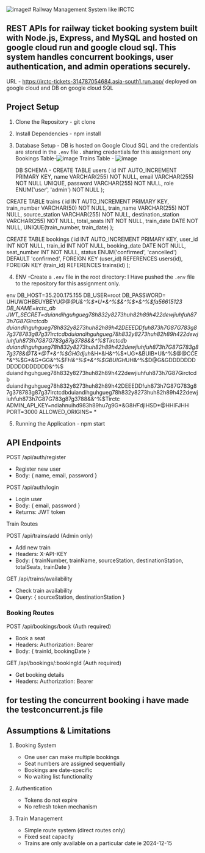 ![image](https://github.com/user-attachments/assets/a234cbbc-9e0e-450a-9076-df739a38229c)# Railway Management System like IRCTC

## REST APIs for railway ticket booking system built with Node.js, Express, and MySQL and hosted on google cloud run and google cloud sql. This system handles concurrent bookings, user authentication, and admin operations securely.

URL - https://irctc-tickets-314787054684.asia-south1.run.app/ deployed on google cloud and DB on google cloud SQL
## Project Setup

1. Clone the Repository - git clone <repository-url>
2. Install Dependencies - npm install
3. Database Setup - DB is hosted on Google Cloud SQL and the credentials are stored in the `.env` file . sharing credentials for this assignment ony
Bookings Table-![image](https://github.com/user-attachments/assets/104d2644-a438-4319-afbe-fb3b299013ac)
Trains Table - ![image](https://github.com/user-attachments/assets/4b4dc7fd-ffb4-4999-9e3c-33a71ba5fefc)

   DB SCHEMA -
   CREATE TABLE users (
   id INT AUTO_INCREMENT PRIMARY KEY,
   name VARCHAR(255) NOT NULL,
   email VARCHAR(255) NOT NULL UNIQUE,
   password VARCHAR(255) NOT NULL,
   role ENUM('user', 'admin') NOT NULL
   );

CREATE TABLE trains (
id INT AUTO_INCREMENT PRIMARY KEY,
train_number VARCHAR(50) NOT NULL,
train_name VARCHAR(255) NOT NULL,
source_station VARCHAR(255) NOT NULL,
destination_station VARCHAR(255) NOT NULL,
total_seats INT NOT NULL,
train_date DATE NOT NULL,
UNIQUE(train_number, train_date)
);

CREATE TABLE bookings (
id INT AUTO_INCREMENT PRIMARY KEY,
user_id INT NOT NULL,
train_id INT NOT NULL,
booking_date DATE NOT NULL,
seat_number INT NOT NULL,
status ENUM('confirmed', 'cancelled') DEFAULT 'confirmed',
FOREIGN KEY (user_id) REFERENCES users(id),
FOREIGN KEY (train_id) REFERENCES trains(id)
);

4. ENV -Create a `.env` file in the root directory:
   I Have pushed the `.env` file to the repository for this assignment only.

env
DB_HOST=35.200.175.155
DB_USER=root
DB_PASSWORD= UHUWGHBEUYBEYU@@*@*U&^%$*U*&^%$*&^%$*&^%$fa56615123
DB_NAME=irctc_db
JWT_SECRET=duiandihguhgueg78h832y8273huh82h89h422dewjiuhfuh873h7G87Girctcdb
duiandihguhgueg78h832y8273huh82h89h42DEEEDDfuh873h7G87G783g87g378783g87g37irctcdbduiandihguhgueg78h832y8273huh82h89h422dewjiuhfuh873h7G87G783g87g3788&&^%$Tirctcdb
duiandihguhgueg78h832y8273huh82h89h422dewjiuhfuh873h7G87G783g87g378&@T&*@T*&^%$GHGdjuh*&H*&H&^%$*UG*&BUIB*U&^%$@@CCE*&^%$G*&G*GG&^%$F*H&^%$*&^%$GBUIGH*UH&^%$D@G&GDDDDDDDDDDDDDDDDDD&^%$
duiandihguhgueg78h832y8273huh82h89h422dewjiuhfuh873h7G87Girctcdb
duiandihguhgueg78h832y8273huh82h89h42DEEEDDfuh873h7G87G783g87g378783g87g37irctcdbduiandihguhgueg78h832y8273huh82h89h422dewjiuhfuh873h7G87G783g87g3788&&^%$Tirctc
ADMIN_API_KEY=ndiahnuihd983h89hu7g9G*&G8*HF*djIHSD*@HHIFJHH
PORT=3000
ALLOWED_ORIGINS= * 

5. Running the Application - npm start

## API Endpoints

POST /api/auth/register
- Register new user
- Body: { name, email, password }

POST /api/auth/login
- Login user
- Body: { email, password }
- Returns: JWT token


Train Routes

POST /api/trains/add (Admin only)

- Add new train
- Headers: X-API-KEY
- Body: { trainNumber, trainName, sourceStation, destinationStation, totalSeats, trainDate }

GET /api/trains/availability

- Check train availability
- Query: { sourceStation, destinationStation }


### Booking Routes

POST /api/bookings/book (Auth required)

- Book a seat
- Headers: Authorization: Bearer <token>
- Body: { trainId, bookingDate }

GET /api/bookings/:bookingId (Auth required)

- Get booking details
- Headers: Authorization: Bearer <token>

## for testing the concurrent booking i have made the testconcurrent.js file

## Assumptions & Limitations

1. Booking System

   - One user can make multiple bookings
   - Seat numbers are assigned sequentially
   - Bookings are date-specific
   - No waiting list functionality

2. Authentication

   - Tokens do not expire
   - No refresh token mechanism

3. Train Management
   - Simple route system (direct routes only)
   - Fixed seat capacity
   - Trains are only available on a particular date ie 2024-12-15

